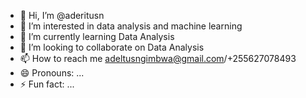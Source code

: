 - 👋 Hi, I’m @aderitusn
- 👀 I’m interested in data analysis and machine learning
- 🌱 I’m currently learning Data Analysis
- 💞️ I’m looking to collaborate on Data Analysis
- 📫 How to reach me adeltusngimbwa@gmail.com/+255627078493
- 😄 Pronouns: ...
- ⚡ Fun fact: ...

<!---
aderitusn/aderitusn is a ✨ special ✨ repository because its `README.md` (this file) appears on your GitHub profile.
You can click the Preview link to take a look at your changes.
--->
